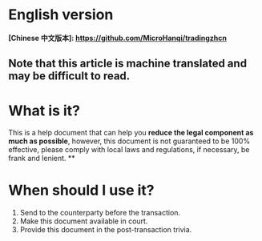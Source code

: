 # English version
**[Chinese 中文版本]: https://github.com/MicroHanqi/tradingzhcn**

Note that this article is machine translated and may be difficult to read.
------

# What is it?

This is a help document that can help you **reduce the legal component as much as possible**, however, this document is not guaranteed to be 100% effective, please comply with local laws and regulations, if necessary, be frank and lenient. **

# When should I use it?

1. Send to the counterparty before the transaction.
2. Make this document available in court.
3. Provide this document in the post-transaction trivia.
